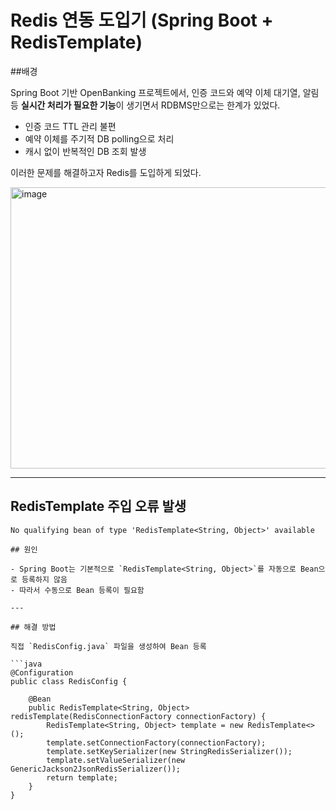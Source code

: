 # Redis 연동 도입기 (Spring Boot + RedisTemplate)

##배경

Spring Boot 기반 OpenBanking 프로젝트에서, 인증 코드와 예약 이체 대기열, 알림 등 **실시간 처리가 필요한 기능**이 생기면서 RDBMS만으로는 한계가 있었다.

- 인증 코드 TTL 관리 불편
- 예약 이체를 주기적 DB polling으로 처리
- 캐시 없이 반복적인 DB 조회 발생

이러한 문제를 해결하고자 Redis를 도입하게 되었다.

<img width="1262" height="450" alt="image" src="https://github.com/user-attachments/assets/cdd78910-bd04-4797-93f7-1f3a7e3f8da7" />

---

##  RedisTemplate 주입 오류 발생

```text
No qualifying bean of type 'RedisTemplate<String, Object>' available

## 원인

- Spring Boot는 기본적으로 `RedisTemplate<String, Object>`를 자동으로 Bean으로 등록하지 않음
- 따라서 수동으로 Bean 등록이 필요함

---

## 해결 방법

직접 `RedisConfig.java` 파일을 생성하여 Bean 등록

```java
@Configuration
public class RedisConfig {

    @Bean
    public RedisTemplate<String, Object> redisTemplate(RedisConnectionFactory connectionFactory) {
        RedisTemplate<String, Object> template = new RedisTemplate<>();
        template.setConnectionFactory(connectionFactory);
        template.setKeySerializer(new StringRedisSerializer());
        template.setValueSerializer(new GenericJackson2JsonRedisSerializer());
        return template;
    }
}
